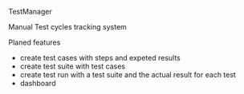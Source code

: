TestManager

Manual Test cycles tracking system

Planed features
- create test cases with steps and expeted results
- create test suite with test cases
- create test run with a test suite and the actual result for each test
- dashboard

